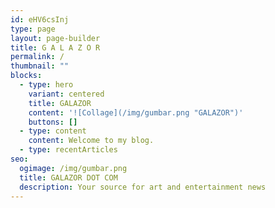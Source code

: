 ```yaml
---
id: eHV6csInj
type: page
layout: page-builder
title: G A L A Z O R
permalink: /
thumbnail: ""
blocks:
  - type: hero
    variant: centered
    title: GALAZOR
    content: '![Collage](/img/gumbar.png "GALAZOR")'
    buttons: []
  - type: content
    content: Welcome to my blog.
  - type: recentArticles
seo:
  ogimage: /img/gumbar.png
  title: GALAZOR DOT COM
  description: Your source for art and entertainment news
---
```

